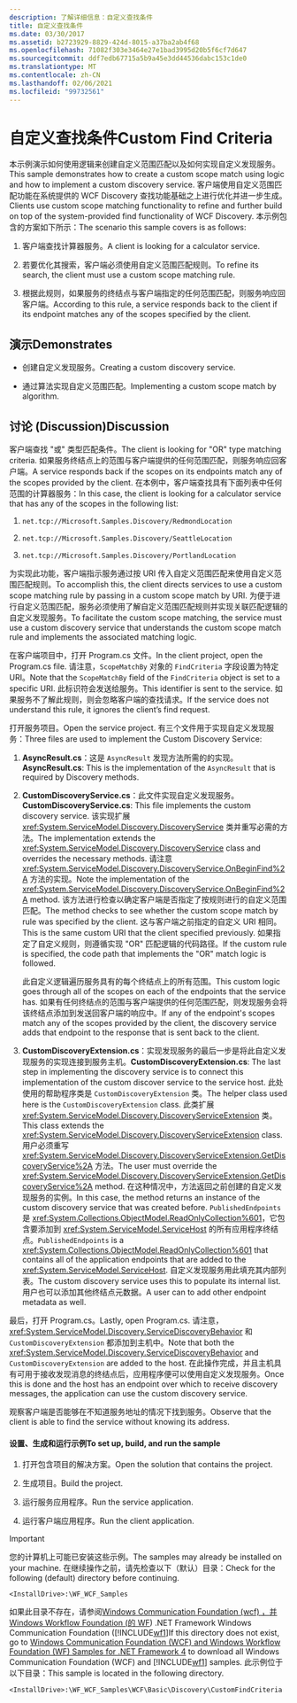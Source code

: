 ```yaml
---
description: 了解详细信息：自定义查找条件
title: 自定义查找条件
ms.date: 03/30/2017
ms.assetid: b2723929-8829-424d-8015-a37ba2ab4f68
ms.openlocfilehash: 71082f303e3464e27e1bad3995d20b5f6cf7d647
ms.sourcegitcommit: ddf7edb67715a5b9a45e3dd44536dabc153c1de0
ms.translationtype: MT
ms.contentlocale: zh-CN
ms.lasthandoff: 02/06/2021
ms.locfileid: "99732561"
---
```

# <a name="custom-find-criteria"></a><span data-ttu-id="d3d5d-103">自定义查找条件</span><span class="sxs-lookup"><span data-stu-id="d3d5d-103">Custom Find Criteria</span></span>

<span data-ttu-id="d3d5d-104">本示例演示如何使用逻辑来创建自定义范围匹配以及如何实现自定义发现服务。</span><span class="sxs-lookup"><span data-stu-id="d3d5d-104">This sample demonstrates how to create a custom scope match using logic and how to implement a custom discovery service.</span></span> <span data-ttu-id="d3d5d-105">客户端使用自定义范围匹配功能在系统提供的 WCF Discovery 查找功能基础之上进行优化并进一步生成。</span><span class="sxs-lookup"><span data-stu-id="d3d5d-105">Clients use custom scope matching functionality to refine and further build on top of the system-provided find functionality of WCF Discovery.</span></span> <span data-ttu-id="d3d5d-106">本示例包含的方案如下所示：</span><span class="sxs-lookup"><span data-stu-id="d3d5d-106">The scenario this sample covers is as follows:</span></span>  
  
1. <span data-ttu-id="d3d5d-107">客户端查找计算器服务。</span><span class="sxs-lookup"><span data-stu-id="d3d5d-107">A client is looking for a calculator service.</span></span>  
  
2. <span data-ttu-id="d3d5d-108">若要优化其搜索，客户端必须使用自定义范围匹配规则。</span><span class="sxs-lookup"><span data-stu-id="d3d5d-108">To refine its search, the client must use a custom scope matching rule.</span></span>  
  
3. <span data-ttu-id="d3d5d-109">根据此规则，如果服务的终结点与客户端指定的任何范围匹配，则服务响应回客户端。</span><span class="sxs-lookup"><span data-stu-id="d3d5d-109">According to this rule, a service responds back to the client if its endpoint matches any of the scopes specified by the client.</span></span>  
  
## <a name="demonstrates"></a><span data-ttu-id="d3d5d-110">演示</span><span class="sxs-lookup"><span data-stu-id="d3d5d-110">Demonstrates</span></span>  
  
- <span data-ttu-id="d3d5d-111">创建自定义发现服务。</span><span class="sxs-lookup"><span data-stu-id="d3d5d-111">Creating a custom discovery service.</span></span>  
  
- <span data-ttu-id="d3d5d-112">通过算法实现自定义范围匹配。</span><span class="sxs-lookup"><span data-stu-id="d3d5d-112">Implementing a custom scope match by algorithm.</span></span>  
  
## <a name="discussion"></a><span data-ttu-id="d3d5d-113">讨论 (Discussion)</span><span class="sxs-lookup"><span data-stu-id="d3d5d-113">Discussion</span></span>  

 <span data-ttu-id="d3d5d-114">客户端查找 "或" 类型匹配条件。</span><span class="sxs-lookup"><span data-stu-id="d3d5d-114">The client is looking for "OR" type matching criteria.</span></span> <span data-ttu-id="d3d5d-115">如果服务终结点上的范围与客户端提供的任何范围匹配，则服务响应回客户端。</span><span class="sxs-lookup"><span data-stu-id="d3d5d-115">A service responds back if the scopes on its endpoints match any of the scopes provided by the client.</span></span> <span data-ttu-id="d3d5d-116">在本例中，客户端查找具有下面列表中任何范围的计算器服务：</span><span class="sxs-lookup"><span data-stu-id="d3d5d-116">In this case, the client is looking for a calculator service that has any of the scopes in the following list:</span></span>  
  
1. `net.tcp://Microsoft.Samples.Discovery/RedmondLocation`  
  
2. `net.tcp://Microsoft.Samples.Discovery/SeattleLocation`  
  
3. `net.tcp://Microsoft.Samples.Discovery/PortlandLocation`  
  
 <span data-ttu-id="d3d5d-117">为实现此功能，客户端指示服务通过按 URI 传入自定义范围匹配来使用自定义范围匹配规则。</span><span class="sxs-lookup"><span data-stu-id="d3d5d-117">To accomplish this, the client directs services to use a custom scope matching rule by passing in a custom scope match by URI.</span></span> <span data-ttu-id="d3d5d-118">为便于进行自定义范围匹配，服务必须使用了解自定义范围匹配规则并实现关联匹配逻辑的自定义发现服务。</span><span class="sxs-lookup"><span data-stu-id="d3d5d-118">To facilitate the custom scope matching, the service must use a custom discovery service that understands the custom scope match rule and implements the associated matching logic.</span></span>  
  
 <span data-ttu-id="d3d5d-119">在客户端项目中，打开 Program.cs 文件。</span><span class="sxs-lookup"><span data-stu-id="d3d5d-119">In the client project, open the Program.cs file.</span></span> <span data-ttu-id="d3d5d-120">请注意，`ScopeMatchBy` 对象的 `FindCriteria` 字段设置为特定 URI。</span><span class="sxs-lookup"><span data-stu-id="d3d5d-120">Note that the `ScopeMatchBy` field of the `FindCriteria` object is set to a specific URI.</span></span> <span data-ttu-id="d3d5d-121">此标识符会发送给服务。</span><span class="sxs-lookup"><span data-stu-id="d3d5d-121">This identifier is sent to the service.</span></span> <span data-ttu-id="d3d5d-122">如果服务不了解此规则，则会忽略客户端的查找请求。</span><span class="sxs-lookup"><span data-stu-id="d3d5d-122">If the service does not understand this rule, it ignores the client’s find request.</span></span>  
  
 <span data-ttu-id="d3d5d-123">打开服务项目。</span><span class="sxs-lookup"><span data-stu-id="d3d5d-123">Open the service project.</span></span> <span data-ttu-id="d3d5d-124">有三个文件用于实现自定义发现服务：</span><span class="sxs-lookup"><span data-stu-id="d3d5d-124">Three files are used to implement the Custom Discovery Service:</span></span>  
  
1. <span data-ttu-id="d3d5d-125">**AsyncResult.cs**：这是 `AsyncResult` 发现方法所需的的实现。</span><span class="sxs-lookup"><span data-stu-id="d3d5d-125">**AsyncResult.cs**: This is the implementation of the `AsyncResult` that is required by Discovery methods.</span></span>  
  
2. <span data-ttu-id="d3d5d-126">**CustomDiscoveryService.cs**：此文件实现自定义发现服务。</span><span class="sxs-lookup"><span data-stu-id="d3d5d-126">**CustomDiscoveryService.cs**: This file implements the custom discovery service.</span></span> <span data-ttu-id="d3d5d-127">该实现扩展 <xref:System.ServiceModel.Discovery.DiscoveryService> 类并重写必需的方法。</span><span class="sxs-lookup"><span data-stu-id="d3d5d-127">The implementation extends the <xref:System.ServiceModel.Discovery.DiscoveryService> class and overrides the necessary methods.</span></span> <span data-ttu-id="d3d5d-128">请注意 <xref:System.ServiceModel.Discovery.DiscoveryService.OnBeginFind%2A> 方法的实现。</span><span class="sxs-lookup"><span data-stu-id="d3d5d-128">Note the implementation of the <xref:System.ServiceModel.Discovery.DiscoveryService.OnBeginFind%2A> method.</span></span> <span data-ttu-id="d3d5d-129">该方法进行检查以确定客户端是否指定了按规则进行的自定义范围匹配。</span><span class="sxs-lookup"><span data-stu-id="d3d5d-129">The method checks to see whether the custom scope match by rule was specified by the client.</span></span> <span data-ttu-id="d3d5d-130">这与客户端之前指定的自定义 URI 相同。</span><span class="sxs-lookup"><span data-stu-id="d3d5d-130">This is the same custom URI that the client specified previously.</span></span> <span data-ttu-id="d3d5d-131">如果指定了自定义规则，则遵循实现 "OR" 匹配逻辑的代码路径。</span><span class="sxs-lookup"><span data-stu-id="d3d5d-131">If the custom rule is specified, the code path that implements the "OR" match logic is followed.</span></span>  
  
     <span data-ttu-id="d3d5d-132">此自定义逻辑遍历服务具有的每个终结点上的所有范围。</span><span class="sxs-lookup"><span data-stu-id="d3d5d-132">This custom logic goes through all of the scopes on each of the endpoints that the service has.</span></span> <span data-ttu-id="d3d5d-133">如果有任何终结点的范围与客户端提供的任何范围匹配，则发现服务会将该终结点添加到发送回客户端的响应中。</span><span class="sxs-lookup"><span data-stu-id="d3d5d-133">If any of the endpoint's scopes match any of the scopes provided by the client, the discovery service adds that endpoint to the response that is sent back to the client.</span></span>  
  
3. <span data-ttu-id="d3d5d-134">**CustomDiscoveryExtension.cs**：实现发现服务的最后一步是将此自定义发现服务的实现连接到服务主机。</span><span class="sxs-lookup"><span data-stu-id="d3d5d-134">**CustomDiscoveryExtension.cs**: The last step in implementing the discovery service is to connect this implementation of the custom discover service to the service host.</span></span> <span data-ttu-id="d3d5d-135">此处使用的帮助程序类是 `CustomDiscoveryExtension` 类。</span><span class="sxs-lookup"><span data-stu-id="d3d5d-135">The helper class used here is the `CustomDiscoveryExtension` class.</span></span> <span data-ttu-id="d3d5d-136">此类扩展 <xref:System.ServiceModel.Discovery.DiscoveryServiceExtension> 类。</span><span class="sxs-lookup"><span data-stu-id="d3d5d-136">This class extends the <xref:System.ServiceModel.Discovery.DiscoveryServiceExtension> class.</span></span> <span data-ttu-id="d3d5d-137">用户必须重写 <xref:System.ServiceModel.Discovery.DiscoveryServiceExtension.GetDiscoveryService%2A> 方法。</span><span class="sxs-lookup"><span data-stu-id="d3d5d-137">The user must override the <xref:System.ServiceModel.Discovery.DiscoveryServiceExtension.GetDiscoveryService%2A> method.</span></span> <span data-ttu-id="d3d5d-138">在这种情况中，方法返回之前创建的自定义发现服务的实例。</span><span class="sxs-lookup"><span data-stu-id="d3d5d-138">In this case, the method returns an instance of the custom discovery service that was created before.</span></span> <span data-ttu-id="d3d5d-139">`PublishedEndpoints` 是 <xref:System.Collections.ObjectModel.ReadOnlyCollection%601>，它包含要添加到 <xref:System.ServiceModel.ServiceHost> 的所有应用程序终结点。</span><span class="sxs-lookup"><span data-stu-id="d3d5d-139">`PublishedEndpoints` is a <xref:System.Collections.ObjectModel.ReadOnlyCollection%601> that contains all of the application endpoints that are added to the <xref:System.ServiceModel.ServiceHost>.</span></span> <span data-ttu-id="d3d5d-140">自定义发现服务用此填充其内部列表。</span><span class="sxs-lookup"><span data-stu-id="d3d5d-140">The custom discovery service uses this to populate its internal list.</span></span> <span data-ttu-id="d3d5d-141">用户也可以添加其他终结点元数据。</span><span class="sxs-lookup"><span data-stu-id="d3d5d-141">A user can to add other endpoint metadata as well.</span></span>  
  
 <span data-ttu-id="d3d5d-142">最后，打开 Program.cs。</span><span class="sxs-lookup"><span data-stu-id="d3d5d-142">Lastly, open Program.cs.</span></span> <span data-ttu-id="d3d5d-143">请注意，<xref:System.ServiceModel.Discovery.ServiceDiscoveryBehavior> 和 `CustomDiscoveryExtension` 都添加到主机中。</span><span class="sxs-lookup"><span data-stu-id="d3d5d-143">Note that both the <xref:System.ServiceModel.Discovery.ServiceDiscoveryBehavior> and `CustomDiscoveryExtension` are added to the host.</span></span> <span data-ttu-id="d3d5d-144">在此操作完成，并且主机具有可用于接收发现消息的终结点后，应用程序便可以使用自定义发现服务。</span><span class="sxs-lookup"><span data-stu-id="d3d5d-144">Once this is done and the host has an endpoint over which to receive discovery messages, the application can use the custom discovery service.</span></span>  
  
 <span data-ttu-id="d3d5d-145">观察客户端是否能够在不知道服务地址的情况下找到服务。</span><span class="sxs-lookup"><span data-stu-id="d3d5d-145">Observe that the client is able to find the service without knowing its address.</span></span>  
  
#### <a name="to-set-up-build-and-run-the-sample"></a><span data-ttu-id="d3d5d-146">设置、生成和运行示例</span><span class="sxs-lookup"><span data-stu-id="d3d5d-146">To set up, build, and run the sample</span></span>  
  
1. <span data-ttu-id="d3d5d-147">打开包含项目的解决方案。</span><span class="sxs-lookup"><span data-stu-id="d3d5d-147">Open the solution that contains the project.</span></span>  
  
2. <span data-ttu-id="d3d5d-148">生成项目。</span><span class="sxs-lookup"><span data-stu-id="d3d5d-148">Build the project.</span></span>  
  
3. <span data-ttu-id="d3d5d-149">运行服务应用程序。</span><span class="sxs-lookup"><span data-stu-id="d3d5d-149">Run the service application.</span></span>  
  
4. <span data-ttu-id="d3d5d-150">运行客户端应用程序。</span><span class="sxs-lookup"><span data-stu-id="d3d5d-150">Run the client application.</span></span>  
  
> [!IMPORTANT]
> <span data-ttu-id="d3d5d-151">您的计算机上可能已安装这些示例。</span><span class="sxs-lookup"><span data-stu-id="d3d5d-151">The samples may already be installed on your machine.</span></span> <span data-ttu-id="d3d5d-152">在继续操作之前，请先检查以下（默认）目录：</span><span class="sxs-lookup"><span data-stu-id="d3d5d-152">Check for the following (default) directory before continuing.</span></span>  
>
> `<InstallDrive>:\WF_WCF_Samples`  
>
> <span data-ttu-id="d3d5d-153">如果此目录不存在，请参阅[Windows Communication Foundation (wcf) ，并 Windows Workflow Foundation (的 WF](https://www.microsoft.com/download/details.aspx?id=21459)) .NET Framework Windows Communication Foundation ([!INCLUDE[wf1](../../../../includes/wf1-md.md)]</span><span class="sxs-lookup"><span data-stu-id="d3d5d-153">If this directory does not exist, go to [Windows Communication Foundation (WCF) and Windows Workflow Foundation (WF) Samples for .NET Framework 4](https://www.microsoft.com/download/details.aspx?id=21459) to download all Windows Communication Foundation (WCF) and [!INCLUDE[wf1](../../../../includes/wf1-md.md)] samples.</span></span> <span data-ttu-id="d3d5d-154">此示例位于以下目录：</span><span class="sxs-lookup"><span data-stu-id="d3d5d-154">This sample is located in the following directory.</span></span>  
>
> `<InstallDrive>:\WF_WCF_Samples\WCF\Basic\Discovery\CustomFindCriteria`
